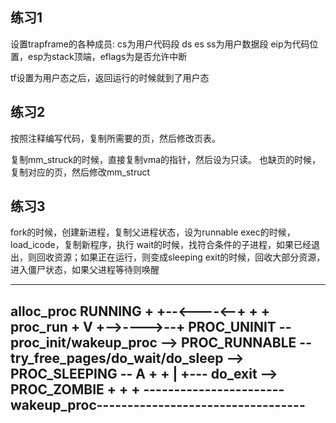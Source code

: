 ## 练习1
设置trapframe的各种成员:
cs为用户代码段
ds es ss为用户数据段
eip为代码位置，esp为stack顶端，eflags为是否允许中断

tf设置为用户态之后，返回运行的时候就到了用户态

## 练习2
按照注释编写代码，复制所需要的页，然后修改页表。

复制mm_struck的时候，直接复制vma的指针，然后设为只读。
也缺页的时候，复制对应的页，然后修改mm_struct

## 练习3
fork的时候，创建新进程，复制父进程状态，设为runnable
exec的时候，load_icode，复制新程序，执行
wait的时候，找符合条件的子进程，如果已经退出，则回收资源；如果正在运行，则变成sleeping
exit的时候，回收大部分资源，进入僵尸状态，如果父进程等待则唤醒

-----------------------------
                                            
  alloc_proc                                 RUNNING
      +                                   +--<----<--+
      +                                   + proc_run +
      V                                   +-->---->--+ 
PROC_UNINIT -- proc_init/wakeup_proc --> PROC_RUNNABLE -- try_free_pages/do_wait/do_sleep --> PROC_SLEEPING --
                                           A      +                                                           +
                                           |      +--- do_exit --> PROC_ZOMBIE                                +
                                           +                                                                  + 
                                           -----------------------wakeup_proc----------------------------------
-----------------------------
